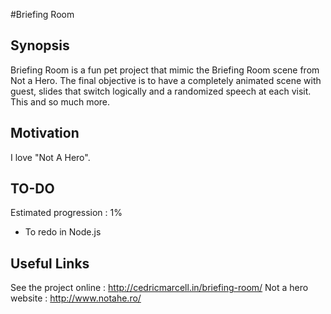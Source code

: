 #Briefing Room

## Synopsis

Briefing Room is a fun pet project that mimic the Briefing Room scene from Not a Hero. The final objective is to have a completely animated scene with guest,
slides that switch logically and a randomized speech at each visit. This and so much more.

## Motivation

I love "Not A Hero".

## TO-DO

Estimated progression : 1%

- To redo in Node.js

## Useful Links

See the project online : http://cedricmarcell.in/briefing-room/
Not a hero website : http://www.notahe.ro/
